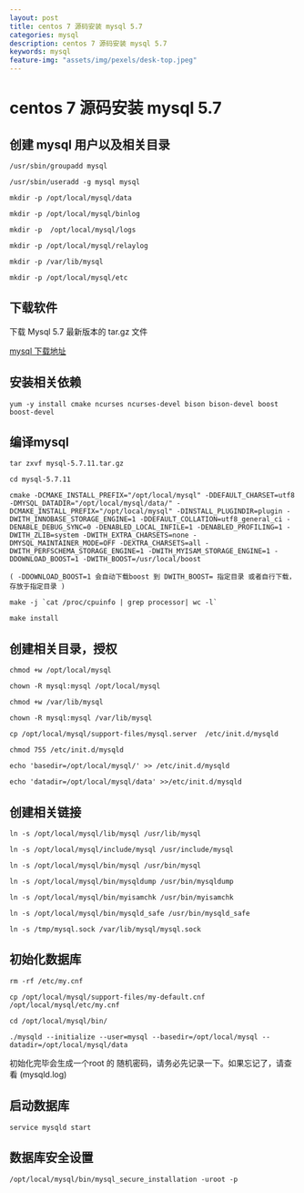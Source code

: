 ```yaml
---
layout: post
title: centos 7 源码安装 mysql 5.7
categories: mysql
description: centos 7 源码安装 mysql 5.7
keywords: mysql
feature-img: "assets/img/pexels/desk-top.jpeg"
---
```


# centos 7 源码安装 mysql 5.7


## 创建 mysql 用户以及相关目录

```
/usr/sbin/groupadd mysql

/usr/sbin/useradd -g mysql mysql

mkdir -p /opt/local/mysql/data

mkdir -p /opt/local/mysql/binlog

mkdir -p  /opt/local/mysql/logs

mkdir -p /opt/local/mysql/relaylog

mkdir -p /var/lib/mysql

mkdir -p /opt/local/mysql/etc
```
 

## 下载软件

下载 Mysql 5.7 最新版本的 tar.gz 文件

[mysql 下载地址][1]


## 安装相关依赖

```
yum -y install cmake ncurses ncurses-devel bison bison-devel boost boost-devel
```


## 编译mysql

```
tar zxvf mysql-5.7.11.tar.gz

cd mysql-5.7.11

cmake -DCMAKE_INSTALL_PREFIX="/opt/local/mysql" -DDEFAULT_CHARSET=utf8 -DMYSQL_DATADIR="/opt/local/mysql/data/" -DCMAKE_INSTALL_PREFIX="/opt/local/mysql" -DINSTALL_PLUGINDIR=plugin -DWITH_INNOBASE_STORAGE_ENGINE=1 -DDEFAULT_COLLATION=utf8_general_ci -DENABLE_DEBUG_SYNC=0 -DENABLED_LOCAL_INFILE=1 -DENABLED_PROFILING=1 -DWITH_ZLIB=system -DWITH_EXTRA_CHARSETS=none -DMYSQL_MAINTAINER_MODE=OFF -DEXTRA_CHARSETS=all -DWITH_PERFSCHEMA_STORAGE_ENGINE=1 -DWITH_MYISAM_STORAGE_ENGINE=1 -DDOWNLOAD_BOOST=1 -DWITH_BOOST=/usr/local/boost

( -DDOWNLOAD_BOOST=1 会自动下载boost 到 DWITH_BOOST= 指定目录 或者自行下载，存放于指定目录 )

make -j `cat /proc/cpuinfo | grep processor| wc -l`

make install
```
 
## 创建相关目录，授权

```
chmod +w /opt/local/mysql

chown -R mysql:mysql /opt/local/mysql

chmod +w /var/lib/mysql

chown -R mysql:mysql /var/lib/mysql

cp /opt/local/mysql/support-files/mysql.server  /etc/init.d/mysqld

chmod 755 /etc/init.d/mysqld

echo 'basedir=/opt/local/mysql/' >> /etc/init.d/mysqld

echo 'datadir=/opt/local/mysql/data' >>/etc/init.d/mysqld
```
 

 
## 创建相关链接

```
ln -s /opt/local/mysql/lib/mysql /usr/lib/mysql

ln -s /opt/local/mysql/include/mysql /usr/include/mysql

ln -s /opt/local/mysql/bin/mysql /usr/bin/mysql

ln -s /opt/local/mysql/bin/mysqldump /usr/bin/mysqldump

ln -s /opt/local/mysql/bin/myisamchk /usr/bin/myisamchk

ln -s /opt/local/mysql/bin/mysqld_safe /usr/bin/mysqld_safe

ln -s /tmp/mysql.sock /var/lib/mysql/mysql.sock
```
 
## 初始化数据库

```
rm -rf /etc/my.cnf

cp /opt/local/mysql/support-files/my-default.cnf /opt/local/mysql/etc/my.cnf

cd /opt/local/mysql/bin/

./mysqld --initialize --user=mysql --basedir=/opt/local/mysql --datadir=/opt/local/mysql/data
```
 

初始化完毕会生成一个root 的 随机密码，请务必先记录一下。如果忘记了，请查看 (mysqld.log)



## 启动数据库

```
service mysqld start
```

## 数据库安全设置

```
/opt/local/mysql/bin/mysql_secure_installation -uroot -p
```

  [1]: ftp://ftp.mirrorservice.org/sites/ftp.mysql.com/Downloads/MySQL-5.7/